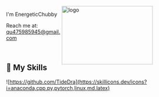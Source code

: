<img src="https://github-readme-stats.vercel.app/api?username=EnergeticChubby&bg_color=30,e96443,904e95&title_color=fff&text_color=fff" alt="logo" height="160" align="right" width="70%" />

I'm EnergeticChubby

Reach me at: qu475985945@gmail.com

<br>

<!--
![Top Langs](https://github-readme-stats.vercel.app/api/top-langs/?username=EnergeticChubby\&layout=compact)
-->

## 🎍 My Skills

![https://github.com/TideDra](https://skillicons.dev/icons?i=anaconda,cpp,py,pytorch,linux,md,latex)
